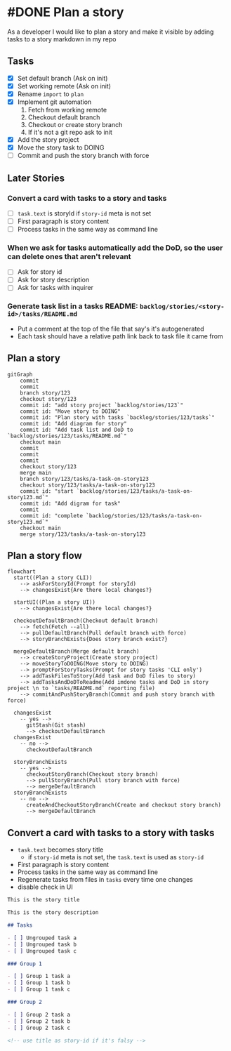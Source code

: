 # #DONE Plan a story

As a developer I would like to plan a story and make it visible by adding tasks to a story markdown in my repo

## Tasks

- [x] Set default branch (Ask on init)
- [x] Set working remote (Ask on init)
- [x] Rename `import` to `plan`
- [x] Implement git automation
  1.  Fetch from working remote
  2.  Checkout default branch
  3.  Checkout or create story branch
  4.  If it's not a git repo ask to init
- [x] Add the story project
- [x] Move the story task to DOING
- [ ] Commit and push the story branch with force

## Later Stories

### Convert a card with tasks to a story and tasks
  - [ ] `task.text` is storyId if `story-id` meta is not set
  - [ ] First paragraph is story content
  - [ ] Process tasks in the same way as command line

### When we ask for tasks automatically add the DoD, so the user can delete ones that aren't relevant
  - [ ] Ask for story id
  - [ ] Ask for story description
  - [ ] Ask for tasks with inquirer 

### Generate task list in a tasks README: `backlog/stories/<story-id>/tasks/README.md`
  - Put a comment at the top of the file that say's it's autogenerated
  - Each task should have a relative path link back to task file it came from
<!--
#story
created:2023-10-08T15:06:13.331Z
task-id:BSgB3
story-id:Plan-a-story order:-270
completed:2023-12-21T20:14:03.324Z
-->



## Plan a story
```mermaid
gitGraph
    commit
    commit
    branch story/123
    checkout story/123
    commit id: "add story project `backlog/stories/123`"
    commit id: "Move story to DOING"
    commit id: "Plan story with tasks `backlog/stories/123/tasks`"
    commit id: "Add diagram for story"
    commit id: "Add task list and DoD to `backlog/stories/123/tasks/README.md`"
    checkout main
    commit
    commit
    commit
    checkout story/123
    merge main
    branch story/123/tasks/a-task-on-story123
    checkout story/123/tasks/a-task-on-story123
    commit id: "start `backlog/stories/123/tasks/a-task-on-story123.md`"
    commit id: "Add digram for task"
    commit
    commit id: "complete `backlog/stories/123/tasks/a-task-on-story123.md`"
    checkout main
    merge story/123/tasks/a-task-on-story123
```

## Plan a story flow
```mermaid
flowchart
  start((Plan a story CLI))
    --> askForStoryId(Prompt for storyId)
    --> changesExist{Are there local changes?}
  
  startUI((Plan a story UI))
    --> changesExist{Are there local changes?}

  checkoutDefaultBranch(Checkout default branch)
    --> fetch(Fetch --all)
    --> pullDefaultBranch(Pull default branch with force)
    --> storyBranchExists{Does story branch exist?}

  mergeDefaultBranch(Merge default branch)
    --> createStoryProject(Create story project)
    --> moveStoryToDOING(Move story to DOING)
    --> promptForStoryTasks(Prompt for story tasks 'CLI only')
    --> addTaskFilesToStory(Add task and DoD files to story)
    --> addTasksAndDoDToReadme(Add imdone tasks and DoD in story project \n to `tasks/README.md` reporting file)
    --> commitAndPushStoryBranch(Commit and push story branch with force)

  changesExist
    -- yes --> 
      gitStash(Git stash)
      --> checkoutDefaultBranch
  changesExist
    -- no -->
      checkoutDefaultBranch

  storyBranchExists 
    -- yes -->
      checkoutStoryBranch(Checkout story branch)
      --> pullStoryBranch(Pull story branch with force)
      --> mergeDefaultBranch
  storyBranchExists 
    -- no -->
      createAndCheckoutStoryBranch(Create and checkout story branch)
      --> mergeDefaultBranch
```

## Convert a card with tasks to a story with tasks

- `task.text` becomes story title
  - if `story-id` meta is not set, the `task.text` is used as `story-id`
- First paragraph is story content
- Process tasks in the same way as command line
- Regenerate tasks from files in `tasks` every time one changes
- disable check in UI

```markdown
This is the story title

This is the story description

## Tasks

- [ ] Ungrouped task a
- [ ] Ungrouped task b
- [ ] Ungrouped task c

### Group 1

- [ ] Group 1 task a
- [ ] Group 1 task b
- [ ] Group 1 task c

### Group 2

- [ ] Group 2 task a
- [ ] Group 2 task b
- [ ] Group 2 task c

<!-- use title as story-id if it's falsy -->
```